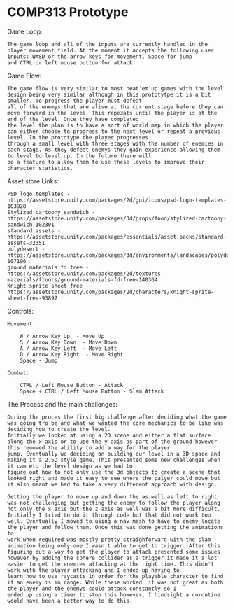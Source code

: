 # COMP313 Prototype

Game Loop:

    The game loop and all of the inputs are currently handled in the player movement field. At the moment it accepts the following user inputs: WASD or the arrow keys for movement, Space for jump
    and CTRL or left mouse button for attack. 


Game Flow:

    The game flow is very similar to most beat'em'up games with the level design being very similar although in this prototytpe it is a bit smaller. To progress the player must defeat 
    all of the enemys that are alive at the current stage before they can move forward in the level. This repe3ats until the player is at the end of the level. Once they have completed 
    the level the plan is to have a sort of world map in which the player can either choose to progress to the next level or repeat a previous level. In the prototype the player progresses 
    through a small level with three stages with the number of enemies in each stage. As they defeat enemys they gain experience allowing them to level to level up. In the future there will
    be a feature to allow them to use these levels to improve their character statistics.

Asset store Links:

    PSD logo templates - https://assetstore.unity.com/packages/2d/gui/icons/psd-logo-templates-103928 
    Stylized cartoony sandwich - https://assetstore.unity.com/packages/3d/props/food/stylized-cartoony-sandwich-102301
    standard assets - https://assetstore.unity.com/packages/essentials/asset-packs/standard-assets-32351
    polydesert - https://assetstore.unity.com/packages/3d/environments/landscapes/polydesert-107196
    ground materials fd free - https://assetstore.unity.com/packages/2d/textures-materials/floors/ground-materials-fd-free-140364
    Knight sprite sheet free - https://assetstore.unity.com/packages/2d/characters/knight-sprite-sheet-free-93897

Controls: 

    Movement:
    
        W / Arrow Key Up  - Move Up
        S / Arrow Key Down  - Move Down
        A / Arrow Key Left  - Move Left
        D / Arrow Key Right  - Move Right
        Space - Jump
    
    Combat:
    
        CTRL / Left Mouse Button - Attack
        Space + CTRL / Left Mouse Button - Slam Attack
        
The Process and the main challenges:
    
    During the proces the first big challenge after deciding what the game was going tro be and what we wanted the core mechanics to be like was deciding how to create the level. 
    Initially we looked at using a 2D scene and either a flat surface along the x axis or to use the y axis as part of the ground however this removed the ability to add a way for the player
    jump. Eventually we deciding on building our level in a 3D space and making it a 2.5D style game. This presented some new challenges when it cam eto the level design as we had to
    figure out how to not only use the 3d objects to create a scene that looked right and made it easy to see where the palyer could move but it also meant we had to take a very different approach with design.
    
    Getting the player to move up and down the as well as left to right was not challenging but getting the enemy to follow the player along not only the x axis but the z axis as well was a bit more difficult.
    Initially I tried to do it through code but that did not work too well. Eventually I moved to using a nav mesh to have to enemy locate the player and follow them. Once this was done getting the animations to
    work when required was mostly pretty straighforward with the slam animation being only one I wasn't able to get to trigger. After this figuring out a way to get the player to attack presented some issues 
    however by adding the sphere collider as a trigger it made it a lot easier to get the enemies attacking at the right time. This didn't work with the player attacking and I ended up having to 
    learn how to use raycasts in order for the playable character to find if an enemy is in range. While these worked  it was not great as both the player and the enemys could attack constantly so I
    ended up using a timer to stop this however, I hindsight a coroutine would have been a better way to do this.
    
    

